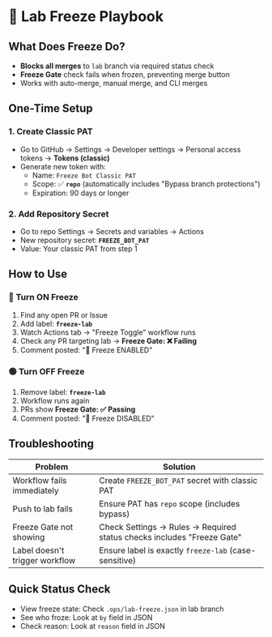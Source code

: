 # 🧊 Lab Freeze Playbook

## What Does Freeze Do?
- **Blocks all merges** to `lab` branch via required status check
- **Freeze Gate** check fails when frozen, preventing merge button
- Works with auto-merge, manual merge, and CLI merges

## One-Time Setup

### 1. Create Classic PAT
- Go to GitHub → Settings → Developer settings → Personal access tokens → **Tokens (classic)**
- Generate new token with:
  - Name: `Freeze Bot Classic PAT`
  - Scope: ✅ **`repo`** (automatically includes "Bypass branch protections")
  - Expiration: 90 days or longer

### 2. Add Repository Secret
- Go to repo Settings → Secrets and variables → Actions
- New repository secret: **`FREEZE_BOT_PAT`**
- Value: Your classic PAT from step 1

## How to Use

### 🔴 Turn ON Freeze
1. Find any open PR or Issue
2. Add label: **`freeze-lab`**
3. Watch Actions tab → "Freeze Toggle" workflow runs
4. Check any PR targeting lab → **Freeze Gate: ❌ Failing**
5. Comment posted: "🧊 Freeze ENABLED"

### 🟢 Turn OFF Freeze  
1. Remove label: **`freeze-lab`**
2. Workflow runs again
3. PRs show **Freeze Gate: ✅ Passing**
4. Comment posted: "🧊 Freeze DISABLED"

## Troubleshooting

| Problem | Solution |
|---------|----------|
| Workflow fails immediately | Create `FREEZE_BOT_PAT` secret with classic PAT |
| Push to lab fails | Ensure PAT has `repo` scope (includes bypass) |
| Freeze Gate not showing | Check Settings → Rules → Required status checks includes "Freeze Gate" |
| Label doesn't trigger workflow | Ensure label is exactly `freeze-lab` (case-sensitive) |

## Quick Status Check
- View freeze state: Check `.ops/lab-freeze.json` in lab branch
- See who froze: Look at `by` field in JSON
- Check reason: Look at `reason` field in JSON
